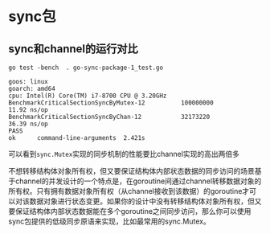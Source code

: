 # sync包

## sync和channel的运行对比

```shell
go test -bench  . go-sync-package-1_test.go 

goos: linux
goarch: amd64
cpu: Intel(R) Core(TM) i7-8700 CPU @ 3.20GHz
BenchmarkCriticalSectionSyncByMutex-12          100000000               11.92 ns/op
BenchmarkCriticalSectionSyncByChan-12           32173220                36.39 ns/op
PASS
ok      command-line-arguments  2.421s

```

可以看到`sync.Mutex`实现的同步机制的性能要比channel实现的高出两倍多


不想转移结构体对象所有权，但又要保证结构体内部状态数据的同步访问的场景基于channel的并发设计的一个特点是，在goroutine间通过channel转移数据对象的所有权。只有拥有数据对象所有权（从channel接收到该数据）的goroutine才可以对该数据对象进行状态变更。如果你的设计中没有转移结构体对象所有权，但又要保证结构体内部状态数据能在多个goroutine之间同步访问，那么你可以使用sync包提供的低级同步原语来实现，比如最常用的sync.Mutex。
